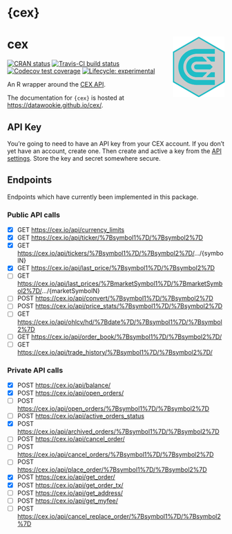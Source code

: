 {cex}
================

<!-- README.md is generated from README.Rmd. Please edit that file -->

# cex <img src="man/figures/cex-hex.png" align="right" alt="" width="120" />

<!-- badges: start -->

[![CRAN
status](https://www.r-pkg.org/badges/version/cex)](https://cran.r-project.org/package=cex)
[![Travis-CI build
status](https://travis-ci.org/datawookie/cex.svg?branch=master)](https://travis-ci.org/datawookie/cex)
[![Codecov test
coverage](https://img.shields.io/codecov/c/github/datawookie/cex.svg)](https://codecov.io/github/datawookie/cex)
[![Lifecycle:
experimental](https://img.shields.io/badge/lifecycle-experimental-orange.svg)](https://lifecycle.r-lib.org/articles/stages.html)
<!-- badges: end -->

An R wrapper around the [CEX API](https://cex.io/rest-api).

The documentation for `{cex}` is hosted at
<https://datawookie.github.io/cex/>.

## API Key

You’re going to need to have an API key from your CEX account. If you
don’t yet have an account, create one. Then create and active a key from
the [API settings](https://cex.io/trade/profile#/api). Store the key and
secret somewhere secure.

## Endpoints

Endpoints which have currently been implemented in this package.

### Public API calls

-   [x] GET <https://cex.io/api/currency_limits>
-   [x] GET <https://cex.io/api/ticker/%7Bsymbol1%7D/%7Bsymbol2%7D>
-   [x] GET
    <https://cex.io/api/tickers/%7Bsymbol1%7D/%7Bsymbol2%7D/>…/{symbolN}
-   [x] GET <https://cex.io/api/last_price/%7Bsymbol1%7D/%7Bsymbol2%7D>
-   [ ] GET
    <https://cex.io/api/last_prices/%7BmarketSymbol1%7D/%7BmarketSymbol2%7D/>…/{marketSymbolN}
-   [ ] POST <https://cex.io/api/convert/%7Bsymbol1%7D/%7Bsymbol2%7D>
-   [ ] POST
    <https://cex.io/api/price_stats/%7Bsymbol1%7D/%7Bsymbol2%7D>
-   [ ] GET
    <https://cex.io/api/ohlcv/hd/%7Bdate%7D/%7Bsymbol1%7D/%7Bsymbol2%7D>
-   [ ] GET <https://cex.io/api/order_book/%7Bsymbol1%7D/%7Bsymbol2%7D/>
-   [ ] GET
    <https://cex.io/api/trade_history/%7Bsymbol1%7D/%7Bsymbol2%7D/>

### Private API calls

-   [x] POST <https://cex.io/api/balance/>
-   [x] POST <https://cex.io/api/open_orders/>
-   [ ] POST
    <https://cex.io/api/open_orders/%7Bsymbol1%7D/%7Bsymbol2%7D>
-   [ ] POST <https://cex.io/api/active_orders_status>
-   [x] POST
    <https://cex.io/api/archived_orders/%7Bsymbol1%7D/%7Bsymbol2%7D>
-   [ ] POST <https://cex.io/api/cancel_order/>
-   [ ] POST
    <https://cex.io/api/cancel_orders/%7Bsymbol1%7D/%7Bsymbol2%7D>
-   [ ] POST
    <https://cex.io/api/place_order/%7Bsymbol1%7D/%7Bsymbol2%7D>
-   [x] POST <https://cex.io/api/get_order/>
-   [x] POST <https://cex.io/api/get_order_tx/>
-   [ ] POST <https://cex.io/api/get_address/>
-   [ ] POST <https://cex.io/api/get_myfee/>
-   [ ] POST
    <https://cex.io/api/cancel_replace_order/%7Bsymbol1%7D/%7Bsymbol2%7D>

